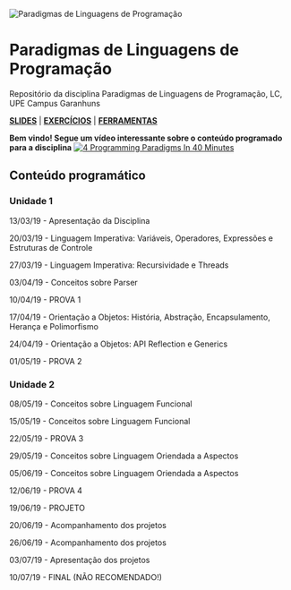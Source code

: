 ![Paradigmas de Linguagens de Programação](https://github.com/cmrevoredo/upe-lc-plp/blob/master/titulo.png?raw=true)
# Paradigmas de Linguagens de Programação
Repositório da disciplina Paradigmas de Linguagens de Programação, LC, UPE Campus Garanhuns

[**SLIDES**](https://github.com/cmrevoredo/upe-lc-plp/tree/master/slides)  |  [**EXERCÍCIOS**](https://github.com/cmrevoredo/upe-lc-plp/tree/master/exercises)  |  [**FERRAMENTAS**](https://github.com/cmrevoredo/upe-lc-plp/tree/master/tools)

**Bem vindo! Segue um vídeo interessante sobre o conteúdo programado para a disciplina**
[![4 Programming Paradigms In 40 Minutes](http://img.youtube.com/vi/cgVVZMfLjEI/0.jpg)](http://www.youtube.com/watch?v=cgVVZMfLjEI "4 Programming Paradigms In 40 Minutes")

## Conteúdo programático

### Unidade 1

13/03/19 - Apresentação da Disciplina

20/03/19 - Linguagem Imperativa: Variáveis, Operadores, Expressões e Estruturas de Controle

27/03/19 - Linguagem Imperativa: Recursividade e Threads

03/04/19 - Conceitos sobre Parser

10/04/19 - PROVA 1

17/04/19 - Orientação a Objetos: História, Abstração, Encapsulamento, Herança e Polimorfismo

24/04/19 - Orientação a Objetos: API Reflection e Generics

01/05/19 - PROVA 2

### Unidade 2

08/05/19 - Conceitos sobre Linguagem Funcional

15/05/19 - Conceitos sobre Linguagem Funcional

22/05/19 - PROVA 3

29/05/19 - Conceitos sobre Linguagem Oriendada a Aspectos

05/06/19 - Conceitos sobre Linguagem Oriendada a Aspectos

12/06/19 - PROVA 4

19/06/19 - PROJETO

20/06/19 - Acompanhamento dos projetos

26/06/19 - Acompanhamento dos projetos

03/07/19 - Apresentação dos projetos

10/07/19 - FINAL (NÃO RECOMENDADO!)
